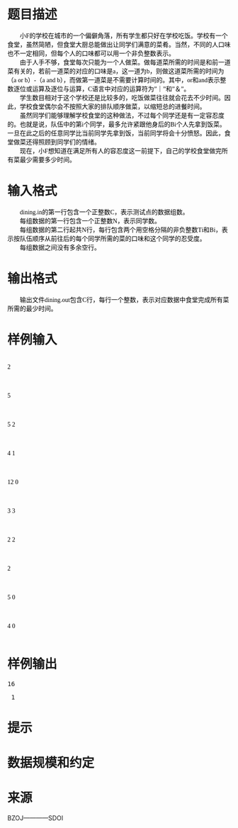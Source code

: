 

# 题目描述


<p style="text-indent:21pt;margin-top:0pt;margin-bottom:0pt;" class="p0">
<span style="color:#000000;font-family:&#34;font-size:14pt;mso-spacerun:&#34;">小</span><span style="color:#000000;font-family:&#34;font-size:14pt;mso-spacerun:&#34;">F</span><span style="color:#000000;font-family:&#34;font-size:14pt;mso-spacerun:&#34;">的学校在城市的一个偏僻角落，所有学生都只好在学校吃饭。学校有一个食堂，虽然简陋，但食堂大厨总能做出让同学们满意的菜肴。当然，不同的人口味也不一定相同，但每个人的口味都可以用一个非负整数表示。</span><span style="color:#000000;font-family:&#34;font-size:14pt;mso-spacerun:&#34;"><!--?xml:namespace prefix = o ns = "urn:schemas-microsoft-com:office:office" /--><o:p></o:p></span> 
</p>
<p style="text-indent:21pt;margin-top:0pt;margin-bottom:0pt;" class="p0">
<span style="color:#000000;font-family:&#34;font-size:14pt;mso-spacerun:&#34;">由于人手不够，食堂每次只能为一个人做菜。做每道菜所需的时间是和前一道菜有关的，若前一道菜的对应的口味是</span><span style="color:#000000;font-family:&#34;font-size:14pt;font-style:italic;mso-spacerun:&#34;">a</span><span style="color:#000000;font-family:&#34;font-size:14pt;mso-spacerun:&#34;">，这一道为</span><span style="color:#000000;font-family:&#34;font-size:14pt;font-style:italic;mso-spacerun:&#34;">b</span><span style="color:#000000;font-family:&#34;font-size:14pt;mso-spacerun:&#34;">，则做这道菜所需的时间为（</span><span style="color:#000000;font-family:&#34;font-size:14pt;font-style:italic;mso-spacerun:&#34;">a</span><span style="color:#000000;font-family:&#34;font-size:14pt;mso-spacerun:&#34;"> or </span><span style="color:#000000;font-family:&#34;font-size:14pt;font-style:italic;mso-spacerun:&#34;">b</span><span style="color:#000000;font-family:&#34;font-size:14pt;mso-spacerun:&#34;">）</span><span style="color:#000000;font-family:&#34;font-size:14pt;mso-spacerun:&#34;">-</span><span style="color:#000000;font-family:&#34;font-size:14pt;mso-spacerun:&#34;">（</span><span style="color:#000000;font-family:&#34;font-size:14pt;font-style:italic;mso-spacerun:&#34;">a</span><span style="color:#000000;font-family:&#34;font-size:14pt;mso-spacerun:&#34;"> and </span><span style="color:#000000;font-family:&#34;font-size:14pt;font-style:italic;mso-spacerun:&#34;">b</span><span style="color:#000000;font-family:&#34;font-size:14pt;mso-spacerun:&#34;">），而做第一道菜是不需要计算时间的。其中，</span><span style="color:#000000;font-family:&#34;font-size:14pt;mso-spacerun:&#34;">or</span><span style="color:#000000;font-family:&#34;font-size:14pt;mso-spacerun:&#34;">和</span><span style="color:#000000;font-family:&#34;font-size:14pt;mso-spacerun:&#34;">and</span><span style="color:#000000;font-family:&#34;font-size:14pt;mso-spacerun:&#34;">表示整数逐位或运算及逐位与运算，</span><span style="color:#000000;font-family:&#34;font-size:14pt;mso-spacerun:&#34;">C</span><span style="color:#000000;font-family:&#34;font-size:14pt;mso-spacerun:&#34;">语言中对应的运算符为</span><span style="color:#000000;font-family:&#34;font-size:14pt;mso-spacerun:&#34;">”</span><span style="color:#000000;font-family:&#34;font-size:14pt;mso-spacerun:&#34;">｜</span><span style="color:#000000;font-family:&#34;font-size:14pt;mso-spacerun:&#34;">”</span><span style="color:#000000;font-family:&#34;font-size:14pt;mso-spacerun:&#34;">和</span><span style="color:#000000;font-family:&#34;font-size:14pt;mso-spacerun:&#34;">”</span><span style="color:#000000;font-family:&#34;font-size:14pt;mso-spacerun:&#34;">＆</span><span style="color:#000000;font-family:&#34;font-size:14pt;mso-spacerun:&#34;">”</span><span style="color:#000000;font-family:&#34;font-size:14pt;mso-spacerun:&#34;">。</span><span style="color:#000000;font-family:&#34;font-size:14pt;mso-spacerun:&#34;"><o:p></o:p></span> 
</p>
<p style="text-indent:21pt;margin-top:0pt;margin-bottom:0pt;" class="p0">
<span style="color:#000000;font-family:&#34;font-size:14pt;mso-spacerun:&#34;">学生数目相对于这个学校还是比较多的，吃饭做菜往往就会花去不少时间。因此，学校食堂偶尔会不按照大家的排队顺序做菜，以缩短总的进餐时间。</span><span style="color:#000000;font-family:&#34;font-size:14pt;mso-spacerun:&#34;"><o:p></o:p></span> 
</p>
<p style="text-indent:21pt;margin-top:0pt;margin-bottom:0pt;" class="p0">
<span style="color:#000000;font-family:&#34;font-size:14pt;mso-spacerun:&#34;">虽然同学们能够理解学校食堂的这种做法，不过每个同学还是有一定容忍度的。也就是说，队伍中的第</span><span style="color:#000000;font-family:&#34;font-size:14pt;font-style:italic;mso-spacerun:&#34;">i</span><span style="color:#000000;font-family:&#34;font-size:14pt;mso-spacerun:&#34;">个同学，最多允许紧跟他身后的</span><span style="color:#000000;font-family:&#34;font-size:14pt;font-style:italic;mso-spacerun:&#34;">B</span><span style="color:#000000;font-family:&#34;font-size:14pt;font-style:italic;vertical-align:sub;mso-spacerun:&#34;">i</span><span style="color:#000000;font-family:&#34;font-size:14pt;mso-spacerun:&#34;">个人先拿到饭菜。一旦在此之后的任意同学比当前同学先拿到饭，当前同学将会十分愤怒。因此，食堂做菜还得照顾到同学们的情绪。</span><span style="color:#000000;font-family:&#34;font-size:14pt;mso-spacerun:&#34;"><o:p></o:p></span> 
</p>
<p style="text-indent:21pt;margin-top:0pt;margin-bottom:0pt;" class="p0">
<span style="color:#000000;font-family:&#34;font-size:14pt;mso-spacerun:&#34;">现在，小</span><span style="color:#000000;font-family:&#34;font-size:14pt;mso-spacerun:&#34;">F</span><span style="color:#000000;font-family:&#34;font-size:14pt;mso-spacerun:&#34;">想知道在满足所有人的容忍度这一前提下，自己的学校食堂做完所有菜最少需要多少时间。</span><span style="color:#000000;font-family:&#34;font-size:14pt;mso-spacerun:&#34;"><o:p></o:p></span> 
</p>
<!--EndFragment-->

# 输入格式


<p style="text-indent:21pt;margin-top:0pt;margin-bottom:0pt;" class="p0">
<span style="color:#000000;font-family:&#34;font-size:14pt;mso-spacerun:&#34;">dining.in</span><span style="color:#000000;font-family:&#34;font-size:14pt;mso-spacerun:&#34;">的第一行包含一个正整数</span><span style="color:#000000;font-family:&#34;font-size:14pt;font-style:italic;mso-spacerun:&#34;">C</span><span style="color:#000000;font-family:&#34;font-size:14pt;mso-spacerun:&#34;">，表示测试点的数据组数。</span><span style="color:#000000;font-family:&#34;font-size:14pt;mso-spacerun:&#34;"><o:p></o:p></span> 
</p>
<p style="text-indent:21pt;margin-top:0pt;margin-bottom:0pt;" class="p0">
<span style="color:#000000;font-family:&#34;font-size:14pt;mso-spacerun:&#34;">每组数据的第一行包含一个正整数</span><span style="color:#000000;font-family:&#34;font-size:14pt;font-style:italic;mso-spacerun:&#34;">N</span><span style="color:#000000;font-family:&#34;font-size:14pt;mso-spacerun:&#34;">，表示同学数。</span><span style="color:#000000;font-family:&#34;font-size:14pt;mso-spacerun:&#34;"><o:p></o:p></span> 
</p>
<p style="text-indent:21pt;margin-top:0pt;margin-bottom:0pt;" class="p0">
<span style="color:#000000;font-family:&#34;font-size:14pt;mso-spacerun:&#34;">每组数据的第二行起共</span><span style="color:#000000;font-family:&#34;font-size:14pt;font-style:italic;mso-spacerun:&#34;">N</span><span style="color:#000000;font-family:&#34;font-size:14pt;mso-spacerun:&#34;">行，每行包含两个用空格分隔的非负整数</span><span style="color:#000000;font-family:&#34;font-size:14pt;font-style:italic;mso-spacerun:&#34;">T</span><span style="color:#000000;font-family:&#34;font-size:14pt;font-style:italic;vertical-align:sub;mso-spacerun:&#34;">i</span><span style="color:#000000;font-family:&#34;font-size:14pt;mso-spacerun:&#34;">和</span><span style="color:#000000;font-family:&#34;font-size:14pt;font-style:italic;mso-spacerun:&#34;">B</span><span style="color:#000000;font-family:&#34;font-size:14pt;font-style:italic;vertical-align:sub;mso-spacerun:&#34;">i</span><span style="color:#000000;font-family:&#34;font-size:14pt;mso-spacerun:&#34;">，表示按队伍顺序从前往后的每个同学所需的菜的口味和这个同学的忍受度。</span><span style="color:#000000;font-family:&#34;font-size:14pt;mso-spacerun:&#34;"><o:p></o:p></span> 
</p>
<p style="text-indent:21pt;margin-top:0pt;margin-bottom:0pt;" class="p0">
<span style="color:#000000;font-family:&#34;font-size:14pt;mso-spacerun:&#34;">每组数据之间没有多余空行。</span><span style="color:#000000;font-family:&#34;font-size:14pt;mso-spacerun:&#34;"><o:p></o:p></span> 
</p>
<!--EndFragment-->

# 输出格式


<p style="text-indent:21pt;margin-top:0pt;margin-bottom:0pt;" class="p0">
<span style="color:#000000;font-family:&#34;font-size:14pt;mso-spacerun:&#34;">输出文件</span><span style="color:#000000;font-family:&#34;font-size:14pt;mso-spacerun:&#34;">dining.out</span><span style="color:#000000;font-family:&#34;font-size:14pt;mso-spacerun:&#34;">包含</span><span style="color:#000000;font-family:&#34;font-size:14pt;font-style:italic;mso-spacerun:&#34;">C</span><span style="color:#000000;font-family:&#34;font-size:14pt;mso-spacerun:&#34;">行，每行一个整数，表示对应数据中食堂完成所有菜所需的最少时间。</span><span style="color:#000000;font-family:&#34;font-size:14pt;mso-spacerun:&#34;"><o:p></o:p></span> 
</p>
<!--EndFragment-->

# 样例输入


<pre><p style="text-indent:21pt;margin-top:0pt;margin-bottom:0pt;" class="p0">
<span style="color:#000000;font-family:&#34;font-size:14pt;mso-spacerun:&#34;">2</span><span style="color:#000000;font-family:&#34;font-size:14pt;mso-spacerun:&#34;"><o:p></o:p></span> 
</p>

<p style="text-indent:21pt;margin-top:0pt;margin-bottom:0pt;" class="p0">
<span style="color:#000000;font-family:&#34;font-size:14pt;mso-spacerun:&#34;">5</span><span style="color:#000000;font-family:&#34;font-size:14pt;mso-spacerun:&#34;"><o:p></o:p></span> 
</p>

<p style="text-indent:21pt;margin-top:0pt;margin-bottom:0pt;" class="p0">
<span style="color:#000000;font-family:&#34;font-size:14pt;mso-spacerun:&#34;">5 2</span><span style="color:#000000;font-family:&#34;font-size:14pt;mso-spacerun:&#34;"><o:p></o:p></span> 
</p>

<p style="text-indent:21pt;margin-top:0pt;margin-bottom:0pt;" class="p0">
<span style="color:#000000;font-family:&#34;font-size:14pt;mso-spacerun:&#34;">4 1</span><span style="color:#000000;font-family:&#34;font-size:14pt;mso-spacerun:&#34;"><o:p></o:p></span> 
</p>

<p style="text-indent:21pt;margin-top:0pt;margin-bottom:0pt;" class="p0">
<span style="color:#000000;font-family:&#34;font-size:14pt;mso-spacerun:&#34;">12 0</span><span style="color:#000000;font-family:&#34;font-size:14pt;mso-spacerun:&#34;"><o:p></o:p></span> 
</p>

<p style="text-indent:21pt;margin-top:0pt;margin-bottom:0pt;" class="p0">
<span style="color:#000000;font-family:&#34;font-size:14pt;mso-spacerun:&#34;">3 3</span><span style="color:#000000;font-family:&#34;font-size:14pt;mso-spacerun:&#34;"><o:p></o:p></span> 
</p>

<p style="text-indent:21pt;margin-top:0pt;margin-bottom:0pt;" class="p0">
<span style="color:#000000;font-family:&#34;font-size:14pt;mso-spacerun:&#34;">2 2</span><span style="color:#000000;font-family:&#34;font-size:14pt;mso-spacerun:&#34;"><o:p></o:p></span> 
</p>

<p style="text-indent:21pt;margin-top:0pt;margin-bottom:0pt;" class="p0">
<span style="color:#000000;font-family:&#34;font-size:14pt;mso-spacerun:&#34;">2</span><span style="color:#000000;font-family:&#34;font-size:14pt;mso-spacerun:&#34;"><o:p></o:p></span> 
</p>

<p style="text-indent:21pt;margin-top:0pt;margin-bottom:0pt;" class="p0">
<span style="color:#000000;font-family:&#34;font-size:14pt;mso-spacerun:&#34;">5 0</span><span style="color:#000000;font-family:&#34;font-size:14pt;mso-spacerun:&#34;"><o:p></o:p></span> 
</p>

<p style="text-indent:21pt;margin-top:0pt;margin-bottom:0pt;" class="p0">
<span style="color:#000000;font-family:&#34;font-size:14pt;mso-spacerun:&#34;">4 0</span><span style="color:#000000;font-family:&#34;font-size:14pt;mso-spacerun:&#34;"><o:p></o:p></span> 
</p>
<!--EndFragment--></pre>

# 样例输出


<pre>16</pre>
<pre> 1</pre>

# 提示



# 数据规模和约定



# 来源


<p>
BZOJ————SDOI
</p>
